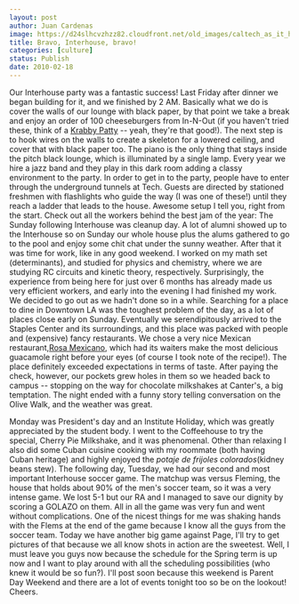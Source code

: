 ```yaml
---
layout: post
author: Juan Cardenas
image: https://d24slhcvzhzz82.cloudfront.net/old_images/caltech_as_it_happens/6a0105349b8251970b0120a8b286cb970b.jpg
title: Bravo, Interhouse, bravo!
categories: [culture]
status: Publish
date: 2010-02-18
---
```


Our Interhouse party was a fantastic success! Last Friday after dinner we began building for it, and we finished by 2 AM. Basically what we do is cover the walls of our lounge with black paper, by that point we take a break and enjoy an order of 100 cheeseburgers from In-N-Out (if you haven't tried these, think of a <a href="https://spongebob.wikia.com/wiki/Krabby_Patty">Krabby Patty</a> -- yeah, they're that good!). The next step is to hook wires on the walls to create a skeleton for a lowered ceiling, and cover that with black paper too. The piano is the only thing that stays inside the pitch black lounge, which is illuminated by a single lamp. Every year we hire a jazz band and they play in this dark room adding a classy environment to the party. In order to get in to the party, people have to enter through the underground tunnels at Tech. Guests are directed by stationed freshmen with flashlights who guide the way (I was one of these!) until they reach a ladder that leads to the house. Awesome setup I tell you, right from the start. Check out all the workers behind the best jam of the year:
The Sunday following Interhouse was cleanup day. A lot of alumni showed up to the Interhouse so on Sunday our whole house plus the alums gathered to go to the pool and enjoy some chit chat under the sunny weather. After that it was time for work, like in any good weekend. I worked on my math set (determinants), and studied for physics and chemistry, where we are studying RC circuits and kinetic theory, respectively. Surprisingly, the experience from being here for just over 6 months has already made us very efficient workers, and early into the evening I had finished my work. We decided to go out as we hadn't done so in a while. Searching for a place to dine in Downtown LA was the toughest problem of the day, as a lot of places close early on Sunday. Eventually we serendipitously arrived to the Staples Center and its surroundings, and this place was packed with people and (expensive) fancy restaurants. We chose a very nice Mexican restaurant,<a href="https://www.rosamexicano.com/" target="_blank">Rosa Mexicano</a>, which had its waiters make the most delicious guacamole right before your eyes (of course I took note of the recipe!). The place definitely exceeded expectations in terms of taste. After paying the check, however, our pockets grew holes in them so we headed back to campus -- stopping on the way for chocolate milkshakes at Canter's, a big temptation. The night ended with a funny story telling conversation on the Olive Walk, and the weather was great.

Monday was President's day and an Institute Holiday, which was greatly appreciated by the student body. I went to the Coffeehouse to try the special, Cherry Pie Milkshake, and it was phenomenal. Other than relaxing I also did some Cuban cuisine cooking with my roommate (both having Cuban heritage) and highly enjoyed the *potaje de frijoles colorados*(kidney beans stew). The following day, Tuesday, we had our second and most important Interhouse soccer game. The matchup was versus Fleming, the house that holds about 90% of the men's soccer team, so it was a very intense game. We lost 5-1 but our RA and I managed to save our dignity by scoring a GOLAZO on them. All in all the game was very fun and went without complications. One of the nicest things for me was shaking hands with the Flems at the end of the game because I know all the guys from the soccer team. Today we have another big game against Page, I'll try to get pictures of that because we all know shots in action are the sweetest. Well, I must leave you guys now because the schedule for the Spring term is up now and I want to play around with all the scheduling possibilities (who knew it would be so fun?). I'll post soon because this weekend is Parent Day Weekend and there are a lot of events tonight too so be on the lookout!
Cheers.

